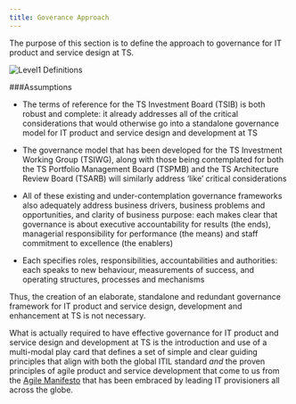 ```yaml
---
title: Goverance Approach
---
```


The purpose of this section is to define the approach to governance for IT product and service design at TS.

<img src="{%raw%}{{site.baseurl}}{%endraw%}/images/3Qs_Bluerectangle.png" alt="Level1 Definitions">

###Assumptions

* The terms of reference for the TS Investment Board (TSIB) is both robust and complete: it already addresses all of the critical considerations that would otherwise go into a standalone governance model for IT product and service design and development at TS

* The governance model that has been developed for the TS Investment Working Group (TSIWG), along with those being contemplated for both the TS Portfolio Management Board (TSPMB) and the TS Architecture Review Board (TSARB) will similarly address ‘like’ critical considerations

* All of these existing and under-contemplation governance frameworks also adequately address business drivers, business problems and opportunities, and clarity of business purpose: each makes clear that governance is about executive accountability for results (the ends), managerial responsibility for performance (the means) and staff commitment to excellence (the enablers)

* Each specifies roles, responsibilities, accountabilities and authorities: each speaks to new behaviour, measurements of success, and operating structures, processes and mechanisms

Thus, the creation of an elaborate, standalone and redundant governance framework for IT product and service design, development and enhancement at TS is not necessary.

What is actually required to have effective governance for IT product and service design and development at TS is the introduction and use of a multi-modal play card that defines a set of simple and clear guiding principles that align with both the global ITIL standard *and* the proven principles of agile product and service development that come to us from the [Agile Manifesto](http://agilemanifesto.org/principles.html) that has been embraced by leading IT provisioners all across the globe.


